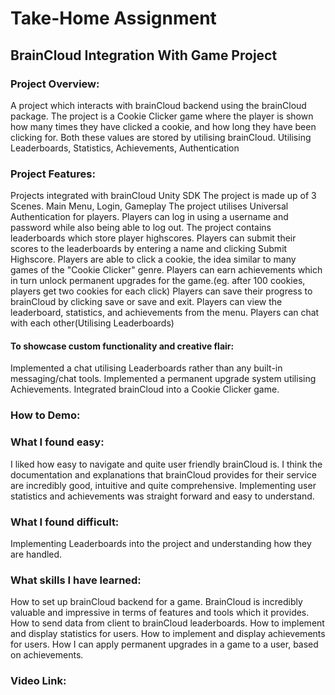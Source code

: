 # Take-Home Assignment

## BrainCloud Integration With Game Project

### Project Overview:
A project which interacts with brainCloud backend using the brainCloud package.
The project is a Cookie Clicker game where the player is shown how many times they have clicked a cookie,
and how long they have been clicking for. Both these values are stored by utilising brainCloud.
Utilising Leaderboards, Statistics, Achievements, Authentication

### Project Features:
Projects integrated with brainCloud Unity SDK
The project is made up of 3 Scenes. Main Menu, Login, Gameplay
The project utilises Universal Authentication for players.
Players can log in using a username and password while also being able to log out.
The project contains leaderboards which store player highscores.
Players can submit their scores to the leaderboards by entering a name and clicking Submit Highscore.
Players are able to click a cookie, the idea similar to many games of the "Cookie Clicker" genre.
Players can earn achievements which in turn unlock permanent upgrades for the game.(eg. after 100 cookies, players get two cookies for each click)
Players can save their progress to brainCloud by clicking save or save and exit.
Players can view the leaderboard, statistics, and achievements from the menu.
Players can chat with each other(Utilising Leaderboards)

#### To showcase custom functionality and creative flair:
Implemented a chat utilising Leaderboards rather than any built-in messaging/chat tools.
Implemented a permanent upgrade system utilising Achievements.
Integrated brainCloud into a Cookie Clicker game.  

### How to Demo:

### What I found easy:
I liked how easy to navigate and quite user friendly brainCloud is.
I think the documentation and explanations that brainCloud provides for their service are incredibly good, intuitive and quite comprehensive.
Implementing user statistics and achievements was straight forward and easy to understand.

### What I found difficult:
Implementing Leaderboards into the project and understanding how they are handled. 

### What skills I have learned:
How to set up brainCloud backend for a game. 
BrainCloud is incredibly valuable and impressive in terms of features and tools which it provides.
How to send data from client to brainCloud leaderboards.
How to implement and display statistics for users.
How to implement and display achievements for users.
How I can apply permanent upgrades in a game to a user, based on achievements.

### Video Link:

